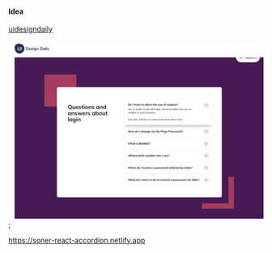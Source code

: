 #### Idea

[uidesigndaily](https://uidesigndaily.com/posts/sketch-accordion-website-day-1175)

![](./idea.png);

https://soner-react-accordion.netlify.app

